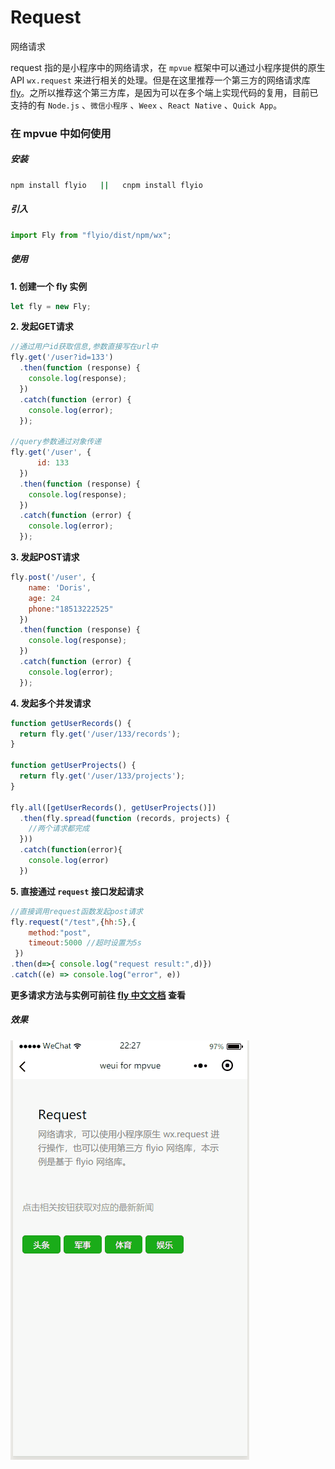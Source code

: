 # Request

网络请求

request 指的是小程序中的网络请求，在 `mpvue` 框架中可以通过小程序提供的原生 API `wx.request` 来进行相关的处理。但是在这里推荐一个第三方的网络请求库 [fly](https://github.com/wendux/fly)。之所以推荐这个第三方库，是因为可以在多个端上实现代码的复用，目前已支持的有 `Node.js` 、`微信小程序` 、`Weex` 、`React Native` 、`Quick App`。

### 在 mpvue 中如何使用 

##### 安装

``` bash
npm install flyio   ||   cnpm install flyio
```

##### 引入

``` javascript
import Fly from "flyio/dist/npm/wx";
```

##### 使用

**1. 创建一个 fly 实例**

``` javascript
let fly = new Fly;
```

**2. 发起GET请求**

``` javascript
//通过用户id获取信息,参数直接写在url中
fly.get('/user?id=133')
  .then(function (response) {
    console.log(response);
  })
  .catch(function (error) {
    console.log(error);
  });

//query参数通过对象传递
fly.get('/user', {
      id: 133
  })
  .then(function (response) {
    console.log(response);
  })
  .catch(function (error) {
    console.log(error);
  });
```

**3. 发起POST请求**

``` javascript
fly.post('/user', {
    name: 'Doris',
    age: 24
    phone:"18513222525"
  })
  .then(function (response) {
    console.log(response);
  })
  .catch(function (error) {
    console.log(error);
  });
```

**4. 发起多个并发请求**

``` javascript
function getUserRecords() {
  return fly.get('/user/133/records');
}

function getUserProjects() {
  return fly.get('/user/133/projects');
}

fly.all([getUserRecords(), getUserProjects()])
  .then(fly.spread(function (records, projects) {
    //两个请求都完成
  }))
  .catch(function(error){
    console.log(error)
  })
```

**5. 直接通过 `request` 接口发起请求**

``` javascript
//直接调用request函数发起post请求
fly.request("/test",{hh:5},{
    method:"post",
    timeout:5000 //超时设置为5s
 })
.then(d=>{ console.log("request result:",d)})
.catch((e) => console.log("error", e))
```

**更多请求方法与实例可前往 [fly 中文文档](https://github.com/wendux/fly/blob/master/README-CH.md) 查看**

##### 效果

![request01](_img/request01.gif )